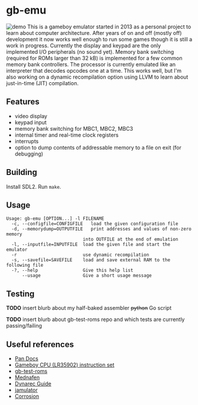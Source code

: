 # gb-emu
![demo](https://github.com/ayrtonm/gb-emu/blob/master/demo.gif)
This is a gameboy emulator started in 2013 as a personal project to learn about computer architecture. After years of on and off (mostly off) development it now works well enough to run some games though it is still a work in progress. Currently the display and keypad are the only implemented I/O peripherals (no sound yet). Memory bank switching (required for ROMs larger than 32 kB) is implemented for a few common memory bank controllers. The processor is currently emulated like an interpreter that decodes opcodes one at a time. This works well, but I'm also working on a dynamic recompilation option using LLVM to learn about just-in-time (JIT) compilation.

## Features
- video display
- keypad input
- memory bank switching for MBC1, MBC2, MBC3
- internal timer and real-time clock registers
- interrupts
- option to dump contents of addressable memory to a file on exit (for debugging)

## Building
Install SDL2. Run `make`.

## Usage
    Usage: gb-emu [OPTION...] -l FILENAME
      -c, --configfile=CONFIGFILE   load the given configuration file
      -d, --memorydump=OUTPUTFILE   print addresses and values of non-zero memory
                                 into OUTFILE at the end of emulation
      -l, --inputfile=INPUTFILE  load the given file and start the emulator
      -r                         use dynamic recompilation
      -s, --savefile=SAVEFILE    load and save external RAM to the following file
      -?, --help                 Give this help list
          --usage                Give a short usage message
 
## Testing
**TODO** insert blurb about my half-baked assembler ~~python~~ Go script

**TODO** insert blurb about gb-test-roms repo and which tests are currently passing/failing

## Useful references

- [Pan Docs](https://problemkaputt.de/pandocs.htm)
- [Gameboy CPU (LR35902) instruction set](http://www.pastraiser.com/cpu/gameboy/gameboy_opcodes.html)
- [gb-test-roms](https://github.com/retrio/gb-test-roms)
- [Mednafen](https://mednafen.github.io/)
- [Dynarec Guide](https://github.com/marco9999/Dynarec_Guide)
- [jamulator](https://andrewkelley.me/post/jamulator.html)
- [Corrosion](https://bheisler.github.io/post/experiments-in-nes-jit-compilation/)

